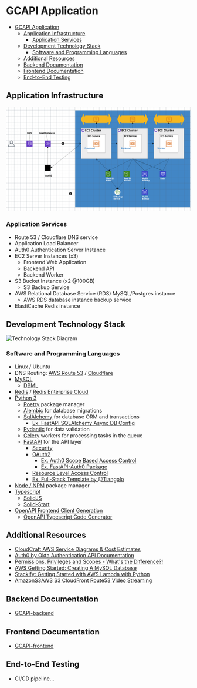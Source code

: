 # GCAPI Application

- [GCAPI Application](#gcapi-application)
  - [Application Infrastructure](#application-infrastructure)
    - [Application Services](#application-services)
  - [Development Technology Stack](#development-technology-stack)
    - [Software and Programming Languages](#software-and-programming-languages)
  - [Additional Resources](#additional-resources)
  - [Backend Documentation](#backend-documentation)
  - [Frontend Documentation](#frontend-documentation)
  - [End-to-End Testing](#end-to-end-testing)

## Application Infrastructure

![Insfratructure Diagram](./docs/img/gcapi-aws-infrastructure-2d.png)

### Application Services

- Route 53 / Cloudflare DNS service
- Application Load Balancer
- Auth0 Authentication Server Instance
- EC2 Server Instances (x3)
  - Frontend Web Application
  - Backend API
  - Backend Worker
- S3 Bucket Instance (x2 @100GB)
  - S3 Backup Service
- AWS Relational Database Service (RDS) MySQL/Postgres instance
  - AWS RDS database instance backup service
- ElastiCache Redis instance

## Development Technology Stack

![Technology Stack Diagram](./docs/img/stack.png)

### Software and Programming Languages

- Linux / Ubuntu
- DNS Routing: [AWS Route 53](https://aws.amazon.com/route53/) / [Cloudflare](https://www.cloudflare.com/)
- [MySQL](https://www.mysql.com/)
  - [DBML](https://dbml.dbdiagram.io/home/#intro)
- [Redis](https://redis.io/) / [Redis Enterprise Cloud](https://redis.com/redis-enterprise-cloud/)
- [Python 3](https://www.python.org/)
  - [Poetry](https://python-poetry.org/) package manager
  - [Alembic](https://alembic.sqlalchemy.org/en/latest/) for database migrations
  - [SqlAlchemy](https://docs.sqlalchemy.org/en/20/) for database ORM and transactions
    - [Ex. FastAPI SQLAlchemy Async DB Config](https://rogulski.it/blog/fastapi-async-db/)
  - [Pydantic](https://docs.pydantic.dev/latest/) for data validation
  - [Celery](https://docs.celeryq.dev/en/stable/index.html) workers for
  processing tasks in the queue
  - [FastAPI](https://fastapi.tiangolo.com/) for the API layer
    - [Security](https://fastapi.tiangolo.com/tutorial/security/)
    - [OAuth2](https://fastapi.tiangolo.com/tutorial/security/oauth2-jwt/)
      - [Ex. Auth0 Scope Based Access Control](https://github.com/auth0-developer-hub/api_fastapi_python_hello-world/tree/basic-role-based-access-control)
      - [Ex. FastAPI-Auth0 Package](https://github.com/dorinclisu/fastapi-auth0)
    - [Resource Level Access Control](https://github.com/holgi/fastapi-permissions/blob/master/README.md)
    - [Ex. Full-Stack Template by @Tiangolo](https://github.com/tiangolo/full-stack-fastapi-postgresql/blob/master/%7B%7Bcookiecutter.project_slug%7D%7D/README.md)
- [Node / NPM](https://www.npmjs.com/) package manager
- [Typescript](https://www.typescriptlang.org/)
  - [SolidJS](https://www.solidjs.com/)
  - [Solid-Start](https://start.solidjs.com/getting-started/what-is-solidstart)
- [OpenAPI Frontend Client Generation](https://fastapi.tiangolo.com/advanced/generate-clients/)
  - [OpenAPI Typescript Code Generator](https://github.com/ferdikoomen/openapi-typescript-codegen)

## Additional Resources

- [CloudCraft AWS Service Diagrams & Cost Estimates](https://www.cloudcraft.co/)
- [Auth0 by Okta Authentication API Documentation](https://auth0.com/docs/api/authentication)
- [Permissions, Privileges and Scopes - What's the Difference?!](https://youtu.be/vULfBEn8N7E?si=WKJH4tOtz3d1Eu0f)
- [AWS Getting Started: Creating A MySQL Database](https://aws.amazon.com/getting-started/hands-on/create-mysql-db/)
- [Stackify: Getting Started with AWS Lambda with Python](https://stackify.com/aws-lambda-with-python-a-complete-getting-started-guide/)
- [AmazonS3AWS S3 CloudFront Route53 Video Streaming](https://docs.aws.amazon.com/AmazonS3/latest/userguide/tutorial-s3-cloudfront-route53-video-streaming.html)

## Backend Documentation

- [GCAPI-backend](https://github.com/joeygrable94/GCAPI-backend)

## Frontend Documentation

- [GCAPI-frontend](https://github.com/joeygrable94/GCAPI-frontend)

## End-to-End Testing

- CI/CD pipeline...
